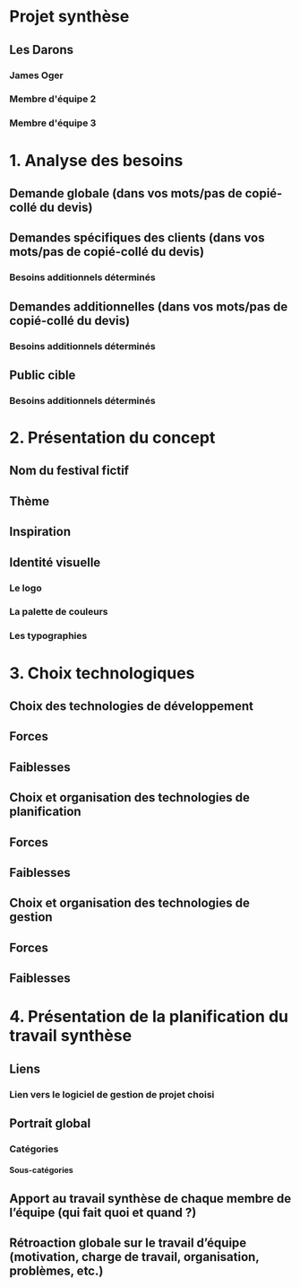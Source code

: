 # Projet synthèse
## Les Darons
### James Oger
### Membre d'équipe 2
### Membre d'équipe 3

# 1. Analyse des besoins 
## Demande globale (dans vos mots/pas de copié-collé du devis)
## Demandes spécifiques des clients (dans vos mots/pas de copié-collé du devis)
### Besoins additionnels déterminés            
## Demandes additionnelles (dans vos mots/pas de copié-collé du devis)
### Besoins additionnels déterminés             
## Public cible
### Besoins additionnels déterminés  

# 2. Présentation du concept
## Nom du festival fictif
## Thème 
## Inspiration
## Identité visuelle
### Le logo       
### La palette de couleurs          
### Les typographies

# 3. Choix technologiques 
## Choix des technologies de développement
## Forces
## Faiblesses
## Choix et organisation des technologies de planification
## Forces
## Faiblesses          
## Choix et organisation des technologies de gestion
## Forces
## Faiblesses 

# 4. Présentation de la planification du travail synthèse 
## Liens
### Lien vers le logiciel de gestion de projet choisi                    
## Portrait global 
### Catégories     
#### Sous-catégories       
## Apport au travail synthèse de chaque membre de l’équipe (qui fait quoi et quand ?)                        
## Rétroaction globale sur le travail d’équipe (motivation, charge de travail, organisation, problèmes, etc.)                        

